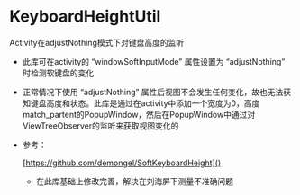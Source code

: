 # KeyboardHeightUtil
Activity在adjustNothing模式下对键盘高度的监听


- 此库可在activity的 “windowSoftInputMode” 属性设置为 “adjustNothing” 时检测软键盘的变化

- 正常情况下使用 “adjustNothing” 属性后视图不会发生任何变化，故也无法获知键盘高度和状态。此库是通过在activity中添加一个宽度为0，高度match_partent的PopupWindow，然后在PopupWindow中通过对ViewTreeObserver的监听来获取视图变化的

- 参考：

  [https://github.com/demongel/SoftKeyboardHeight]()
  - 在此库基础上修改完善，解决在刘海屏下测量不准确问题


